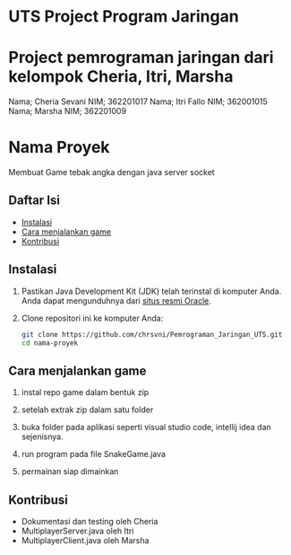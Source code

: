 # UTS Project Program Jaringan 

# Project pemrograman jaringan dari kelompok Cheria, Itri, Marsha
Nama;  Cheria Sevani NIM; 362201017
Nama;  Itri Fallo NIM; 362001015
Nama;  Marsha NIM; 362201009

# Nama Proyek

Membuat Game tebak angka dengan java server socket

## Daftar Isi

- [Instalasi](#instalasi)
- [Cara menjalankan game](#cara-menjalankan-game)
- [Kontribusi](#kontribusi)

## Instalasi

1. Pastikan Java Development Kit (JDK) telah terinstal di komputer Anda. Anda dapat mengunduhnya dari [situs resmi Oracle](https://www.oracle.com/java/technologies/javase-downloads.html).

2. Clone repositori ini ke komputer Anda:

   ```bash
   git clone https://github.com/chrsvni/Pemrograman_Jaringan_UTS.git
   cd nama-proyek

## Cara menjalankan game

1. instal repo game dalam bentuk zip

2. setelah extrak zip dalam satu folder

3. buka folder pada aplikasi seperti visual studio code, intellij idea dan sejenisnya.

4. run program pada file SnakeGame.java

5. permainan siap dimainkan

## Kontribusi

- Dokumentasi dan testing oleh Cheria
- MultiplayerServer.java oleh Itri
- MultiplayerClient.java oleh Marsha
